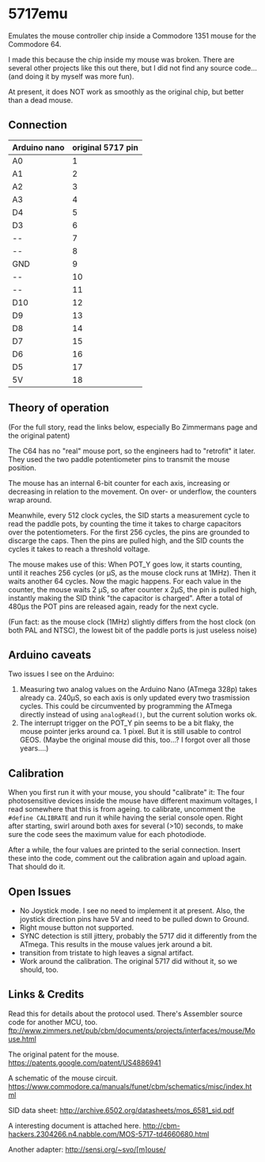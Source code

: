5717emu
=======

Emulates the mouse controller chip inside a Commodore 1351 mouse for the Commodore 64.

I made this because the chip inside my mouse was broken. There are several other projects like this out there, but I did not find any source code... (and doing it by myself was more fun).

At present, it does NOT work as smoothly as the original chip, but better than a dead mouse.


Connection
----------

| Arduino nano | original 5717 pin|
|--------------|------------------|
| A0  | 1| 
| A1  | 2| 
| A2  | 3| 
| A3  | 4| 
| D4  | 5| 
| D3  | 6| 
| --  | 7| 
| --  | 8| 
| GND | 9| 
| --  | 10| 
| --  | 11| 
| D10 | 12| 
| D9  | 13| 
| D8  | 14| 
| D7  | 15| 
| D6  | 16| 
| D5  | 17| 
| 5V  | 18| 

Theory of operation
-------------------
(For the full story, read the links below, especially Bo Zimmermans page and the original patent)

The C64 has no "real" mouse port, so the engineers had to "retrofit" it later. They used the two paddle potentiometer pins
to transmit the mouse position.

The mouse has an internal 6-bit counter for each axis, increasing or decreasing in relation to the movement. On over- or underflow, the counters wrap around.

Meanwhile, every 512 clock cycles, the SID starts a measurement cycle to read the paddle pots, by counting the time it takes to charge capacitors over the potentiometers. For the first 256 cycles, the pins are grounded to discarge the caps. Then the pins are pulled high, and the SID counts the cycles it takes to reach a threshold voltage.

The mouse makes use of this: When POT_Y goes low, it starts counting, until it reaches 256 cycles (or µS, as the mouse clock runs at 1MHz). Then it waits another 64 cycles. Now the magic happens. For each value in the counter, the mouse waits 2 µS, so after counter x 2µS, the pin is pulled high, instantly making the SID think "the capacitor is charged". After a total of 480µs
the POT pins are released again, ready for the next cycle.

(Fun fact: as the mouse clock (1MHz) slightly differs from the host clock (on both PAL and NTSC), the lowest bit of the paddle ports is just useless noise)

Arduino caveats
---------------

Two issues I see on the Arduino:

1. Measuring two analog values on the Arduino Nano (ATmega 328p) takes already ca. 240µS, so each axis is only updated every two trasmission cycles. This could be circumvented by programming the ATmega directly instead of using `analogRead()`, but the current solution works ok.
2. The interrupt trigger on the POT_Y pin seems to be a bit flaky, the mouse pointer jerks around ca. 1 pixel. But it is still usable to control GEOS. (Maybe the original mouse did this, too...? I forgot over all those years....)


Calibration
-----------

When you first run it with your mouse, you should "calibrate" it: The four photosensitive devices inside the mouse have different maximum voltages, I read somewhere that this is from ageing.
to calibrate, uncomment the `#define CALIBRATE` and run it while having the serial console open.
Right after starting, swirl around both axes for several (>10) seconds, to make sure the code sees the maximum value for each photodiode.

After a while, the four values are printed to the serial connection. Insert these into the code, comment out the calibration again and upload again. That should do it.

Open Issues
-----------

* No Joystick mode. I see no need to implement it at present. Also, the joystick direction pins have 5V and need to be pulled down to Ground.
* Right mouse button not supported.
* SYNC detection is still jittery, probably the 5717 did it differently from the ATmega. This results in the mouse values jerk around a bit.
* transition from tristate to high leaves a signal artifact.
* Work around the calibration. The original 5717 did without it, so we should, too.

Links & Credits
---------------

Read this for details about the protocol used. There's Assembler source code for another MCU, too.
ftp://www.zimmers.net/pub/cbm/documents/projects/interfaces/mouse/Mouse.html

The original patent for the mouse.
https://patents.google.com/patent/US4886941

A schematic of the mouse circuit.
https://www.commodore.ca/manuals/funet/cbm/schematics/misc/index.html

SID data sheet:
http://archive.6502.org/datasheets/mos_6581_sid.pdf

A interesting document is attached here.
http://cbm-hackers.2304266.n4.nabble.com/MOS-5717-td4660680.html

Another adapter:
http://sensi.org/~svo/[m]ouse/

